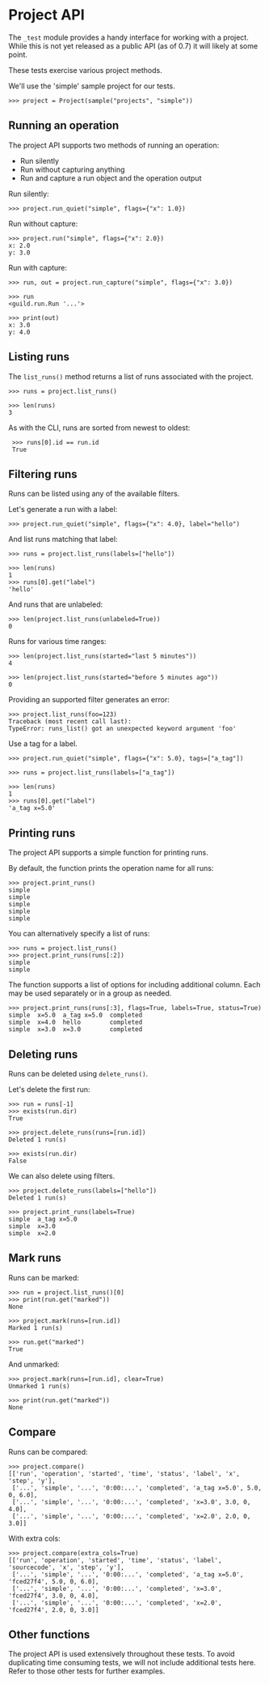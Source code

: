 # Project API

The `_test` module provides a handy interface for working with a
project. While this is not yet released as a public API (as of 0.7) it
will likely at some point.

These tests exercise various project methods.

We'll use the 'simple' sample project for our tests.

    >>> project = Project(sample("projects", "simple"))

## Running an operation

The project API supports two methods of running an operation:

 - Run silently
 - Run without capturing anything
 - Run and capture a run object and the operation output

Run silently:

    >>> project.run_quiet("simple", flags={"x": 1.0})

Run without capture:

    >>> project.run("simple", flags={"x": 2.0})
    x: 2.0
    y: 3.0

Run with capture:

    >>> run, out = project.run_capture("simple", flags={"x": 3.0})

    >>> run
    <guild.run.Run '...'>

    >>> print(out)
    x: 3.0
    y: 4.0

## Listing runs

The `list_runs()` method returns a list of runs associated with the
project.

    >>> runs = project.list_runs()

    >>> len(runs)
    3

 As with the CLI, runs are sorted from newest to oldest:

     >>> runs[0].id == run.id
     True

## Filtering runs

Runs can be listed using any of the available filters.

Let's generate a run with a label:

    >>> project.run_quiet("simple", flags={"x": 4.0}, label="hello")

And list runs matching that label:

    >>> runs = project.list_runs(labels=["hello"])

    >>> len(runs)
    1
    >>> runs[0].get("label")
    'hello'

And runs that are unlabeled:

    >>> len(project.list_runs(unlabeled=True))
    0

Runs for various time ranges:

    >>> len(project.list_runs(started="last 5 minutes"))
    4

    >>> len(project.list_runs(started="before 5 minutes ago"))
    0

Providing an supported filter generates an error:

    >>> project.list_runs(foo=123)
    Traceback (most recent call last):
    TypeError: runs_list() got an unexpected keyword argument 'foo'

Use a tag for a label.

    >>> project.run_quiet("simple", flags={"x": 5.0}, tags=["a_tag"])

    >>> runs = project.list_runs(labels=["a_tag"])

    >>> len(runs)
    1
    >>> runs[0].get("label")
    'a_tag x=5.0'

## Printing runs

The project API supports a simple function for printing runs.

By default, the function prints the operation name for all runs:

    >>> project.print_runs()
    simple
    simple
    simple
    simple
    simple

You can alternatively specify a list of runs:

    >>> runs = project.list_runs()
    >>> project.print_runs(runs[:2])
    simple
    simple

The function supports a list of options for including additional
column. Each may be used separately or in a group as needed.

    >>> project.print_runs(runs[:3], flags=True, labels=True, status=True)
    simple  x=5.0  a_tag x=5.0  completed
    simple  x=4.0  hello        completed
    simple  x=3.0  x=3.0        completed

## Deleting runs

Runs can be deleted using `delete_runs()`.

Let's delete the first run:

    >>> run = runs[-1]
    >>> exists(run.dir)
    True

    >>> project.delete_runs(runs=[run.id])
    Deleted 1 run(s)

    >>> exists(run.dir)
    False

We can also delete using filters.

    >>> project.delete_runs(labels=["hello"])
    Deleted 1 run(s)

    >>> project.print_runs(labels=True)
    simple  a_tag x=5.0
    simple  x=3.0
    simple  x=2.0

## Mark runs

Runs can be marked:

    >>> run = project.list_runs()[0]
    >>> print(run.get("marked"))
    None

    >>> project.mark(runs=[run.id])
    Marked 1 run(s)

    >>> run.get("marked")
    True

And unmarked:

    >>> project.mark(runs=[run.id], clear=True)
    Unmarked 1 run(s)

    >>> print(run.get("marked"))
    None

## Compare

Runs can be compared:

    >>> project.compare()
    [['run', 'operation', 'started', 'time', 'status', 'label', 'x', 'step', 'y'],
     ['...', 'simple', '...', '0:00:...', 'completed', 'a_tag x=5.0', 5.0, 0, 6.0],
     ['...', 'simple', '...', '0:00:...', 'completed', 'x=3.0', 3.0, 0, 4.0],
     ['...', 'simple', '...', '0:00:...', 'completed', 'x=2.0', 2.0, 0, 3.0]]

With extra cols:

    >>> project.compare(extra_cols=True)
    [['run', 'operation', 'started', 'time', 'status', 'label', 'sourcecode', 'x', 'step', 'y'],
     ['...', 'simple', '...', '0:00:...', 'completed', 'a_tag x=5.0', 'fced27f4', 5.0, 0, 6.0],
     ['...', 'simple', '...', '0:00:...', 'completed', 'x=3.0', 'fced27f4', 3.0, 0, 4.0],
     ['...', 'simple', '...', '0:00:...', 'completed', 'x=2.0', 'fced27f4', 2.0, 0, 3.0]]

## Other functions

The project API is used extensively throughout these tests. To avoid
duplicating time consuming tests, we will not include additional tests
here. Refer to those other tests for further examples.
